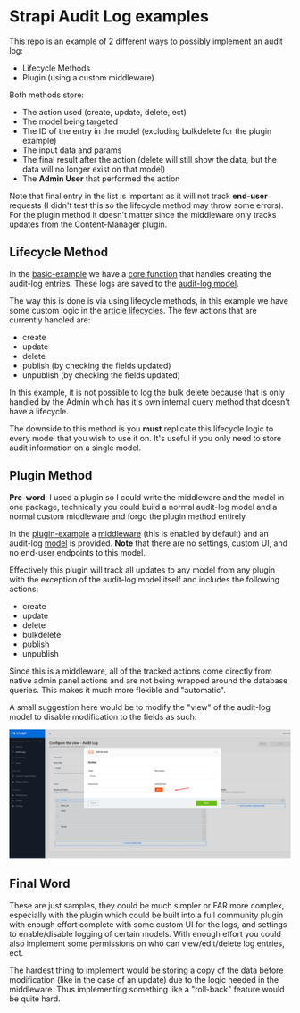 # Strapi Audit Log examples

This repo is an example of 2 different ways to possibly implement an audit log:

- Lifecycle Methods
- Plugin (using a custom middleware)

Both methods store:

- The action used (create, update, delete, ect)
- The model being targeted
- The ID of the entry in the model (excluding bulkdelete for the plugin example)
- The input data and params
- The final result after the action (delete will still show the data, but the data will no longer exist on that model)
- The **Admin User** that performed the action

Note that final entry in the list is important as it will not track **end-user** requests (I didn't test this so the lifecycle method may throw some errors). For the plugin method it doesn't matter since the middleware only tracks updates from the Content-Manager plugin.

## Lifecycle Method

In the [basic-example](./basic-example) we have a [core function](./basic-example/config/functions/createAuditLog.js) that handles creating the audit-log entries. These logs are saved to the [audit-log model](./basic-example/api/audit-log/models/audit-log.settings.json).

The way this is done is via using lifecycle methods, in this example we have some custom logic in the [article lifecycles](./basic-example/api/article/models/article.js). The few actions that are currently handled are:

- create
- update
- delete
- publish (by checking the fields updated)
- unpublish (by checking the fields updated)

In this example, it is not possible to log the bulk delete because that is only handled by the Admin which has it's own internal query method that doesn't have a lifecycle.

The downside to this method is you **must** replicate this lifecycle logic to every model that you wish to use it on. It's useful if you only need to store audit information on a single model.

## Plugin Method

**Pre-word**: I used a plugin so I could write the middleware and the model in one package, technically you could build a normal audit-log model and a normal custom middleware and forgo the plugin method entirely

In the [plugin-example](./plugin-example) a [middleware](./plugin-example/plugins/audit-log/middlewares/audit-log/index.js) (this is enabled by default) and an audit-log [model](./plugin-example/plugins/audit-log/models/audit-log.settings.json) is provided. **Note** that there are no settings, custom UI, and no end-user endpoints to this model.

Effectively this plugin will track all updates to any model from any plugin with the exception of the audit-log model itself and includes the following actions:

- create
- update
- delete
- bulkdelete
- publish
- unpublish

Since this is a middleware, all of the tracked actions come directly from native admin panel actions and are not being wrapped around the database queries. This makes it much more flexible and "automatic".

A small suggestion here would be to modify the "view" of the audit-log model to disable modification to the fields as such:

![edit-view](./images/edit_view.png)

## Final Word

These are just samples, they could be much simpler or FAR more complex, especially with the plugin which could be built into a full community plugin with enough effort complete with some custom UI for the logs, and settings to enable/disable logging of certain models. With enough effort you could also implement some permissions on who can view/edit/delete log entries, ect.

The hardest thing to implement would be storing a copy of the data before modification (like in the case of an update) due to the logic needed in the middleware. Thus implementing something like a "roll-back" feature would be quite hard.
